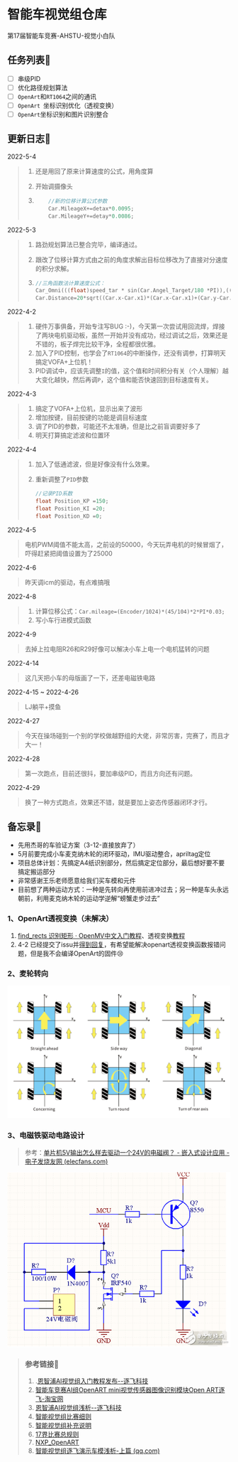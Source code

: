 # 智能车视觉组仓库

第17届智能车竞赛-AHSTU-视觉小白队

## 任务列表:cactus:

- [ ] 串级PID
- [ ] 优化路径规划算法
- [ ] `OpenArt`和`RT1064`之间的通讯
- [ ] `OpenArt `坐标识别优化（透视变换）
- [ ] `OpenArt`坐标识别和图片识别整合

## 更新日志:rabbit:

2022-5-4

> 1. 还是用回了原来计算速度的公式，用角度算
>
> 2. 开始调摄像头
>
> 3. ```c
>        //新的位移计算公式参数
>        Car.MileageX+=detax*0.0095;
>        Car.MileageY+=detay*0.0086;
>    ```

2022-5-3

> 1. 路劲规划算法已整合完毕，编译通过。
>
> 1. 跟改了位移计算方式由之前的角度求解出目标位移改为了直接对分速度的积分求解。
>
> 2. ```c
>    //三角函数法计算速度公式：
>    Car_Omni(((float)speed_tar * sin(Car.Angel_Target/180 *PI)),((float)speed_tar * cos(Car.Angel_Target/180 *PI)),0);
>    Car.Distance=20*sqrt((Car.x-Car.x1)*(Car.x-Car.x1)+(Car.y-Car.y1)*(Car.y-Car.y1));
>    ```

2022-4-2

> 1. 硬件万事俱备，开始专注写BUG :-)，今天第一次尝试用回流焊，焊接了两块电机驱动板，虽然一开始并没有成功，经过调试之后，效果还是不错的，板子焊完比较干净，全程都很优雅。
> 2. 加入了PID控制，也学会了`RT1064`的中断操作，还没有调参，打算明天搞定VOFA+上位机！
> 3. PID调试中，应该先调整`I`的值，这个值和时间积分有关（个人理解）越大变化越快，然后再调`P`，这个值和能否快速回到目标速度有关。

2022-4-3

> 1. 搞定了VOFA+上位机，显示出来了波形
> 1. 增加按键，目前按键的功能是调目标速度
> 2. 调了PID的参数，可能还不太准确，但是比之前盲调要好多了
> 2. 明天打算搞定滤波和位置环

2022-4-4

> 1. 加入了低通滤波，但是好像没有什么效果。
>
> 2. 重新调整了`PID`参数
>
>    ```c
>    //记录PID系数
>    float Position_KP =150;
>    float Position_KI =20;
>    float Position_KD =0;
>    ```
>

2022-4-5

> 电机PWM阈值不能太高，之前设的50000，今天玩弄电机的时候冒烟了，吓得赶紧把阈值设置为了25000

2022-4-6

>  昨天调icm的驱动，有点难搞哦

2022-4-8

> 1. 计算位移公式：`Car.mileage=(Encoder/1024)*(45/104)*2*PI*0.03;`
> 2. 写小车行进模式函数

2022-4-9

> 去掉上拉电阻R26和R29好像可以解决小车上电一个电机猛转的问题

2022-4-14

> 这几天把小车的母版画了一下，还差电磁铁电路

2022-4-15 ~ 2022-4-26

> LJ躺平+摸鱼

2022-4-27

> 今天在操场碰到一个别的学校做越野组的大佬，非常厉害，完赛了，而且才大一！

2022-4-28

> 第一次跑点，目前还很抖，要加串级PID，而且方向还有问题。

2022-4-29

> 换了一种方式跑点，效果还不错，就是要加上姿态传感器闭环才行。

## 备忘录:notebook:

- 先用杰哥的车验证方案（3-12-直接放弃了）
- 5月前要完成小车麦克纳木轮的闭环驱动，IMU驱动整合，apriltag定位
- 项目总体计划：先搞定A4纸识别部分，然后搞定定位部分，最后想好要不要搞定搬运部分
- 非常感谢王乐老师愿意给我们买车模和元件
- 目前想了两种运动方式：一种是先转向再使用前进冲过去；另一种是车头永远朝前，利用麦克纳木轮的运动学逆解“螃蟹走步过去”

### 1、OpenArt透视变换（未解决）

1. [find_rects 识别矩形 · OpenMV中文入门教程](https://book.openmv.cc/example/09-Feature-Detection/find-rects.html)、透视变换[教程](https://book.openmv.cc/example/04-Image-Filters/perspective-correction.html)
2. 4-2 已经提交了issu并[得到回复](https://github.com/NXPmicro/OpenART/tree/dev)，有希望能解决openart透视变换函数报错问题，但是我不会编译OpenArt的固件:cry:

### 2、麦轮转向

![max](images/max.png)

### 3、电磁铁驱动电路设计

> 参考：[单片机5V输出怎么样去驱动一个24V的电磁阀？ - 嵌入式设计应用 - 电子发烧友网 (elecfans.com)](http://www.elecfans.com/emb/app/20171127587352.html)

![](images/电磁铁电路.png)

> ### 参考链接🔗
>
> 1. .[恩智浦AI视觉组入门教程发布--逐飞科技](https://mp.weixin.qq.com/s/y90pT2_g0IPRuaNQPzZUqg)
> 2. [智能车竞赛AI组OpenART mini视觉传感器图像识别模块Open ART逐飞-淘宝网](https://item.taobao.com/item.htm?spm=a1z10.5-c.w4002-22508770847.38.3f9d5f26PVLIVv&id=637029649233&mt=)
> 3. [恩智浦AI视觉组浅析--逐飞科技 ](https://mp.weixin.qq.com/s/y2IzQTzd_mr4BtPH-oOKcQ)
> 4. [智能视觉组比赛细则](https://bj.bcebos.com/cdstm-hyetecforthesmartcar-bucket/source/doc-2kd6k14jliw0.pdf)
> 5. [智能视觉组补充说明](https://bj.bcebos.com/cdstm-hyetecforthesmartcar-bucket/source/doc-888jo99kh9g0.pdf)
> 6. [17界比赛总规则](https://bj.bcebos.com/cdstm-hyetecforthesmartcar-bucket/source/doc-7f76k5yp26g0.pdf)
> 8. [NXP_OpenART](https://github.com/NXPmicro/OpenART/blob/master/README_zh.md)
> 8. [智能视觉组逐飞演示车模浅析-上篇 (qq.com)](https://mp.weixin.qq.com/s?__biz=MzAxMjQxNjEyMw==&mid=2247488243&idx=1&sn=d22493cc62e76fa6e026b9518460315c&chksm=9bb377e7acc4fef12ee422909b196b3abf06e5c84fb28a643382cf9f0f960442744272f8dc7d&mpshare=1&scene=23&srcid=0404thhN6UB5NRRbZPrsRQda&sharer_sharetime=1649002328705&sharer_shareid=ab779ee959c61ae16ead99fe1fefb3b2#rd)
>

